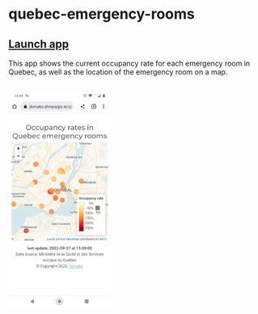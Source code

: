 # quebec-emergency-rooms

## <a href="https://jlomako.shinyapps.io/quebec-emergency-rooms/">Launch app</a>

This app shows the current occupancy rate for 
each emergency room in Quebec, as well as the 
location of the emergency room on a map.

<br>
<img src="Screenshot_20220927-154910.png" alt="screenshot" width=40%>
